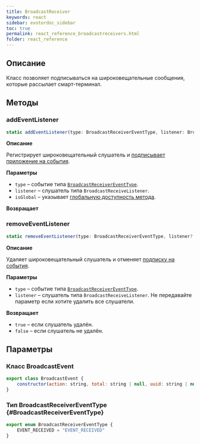 ```yaml
---
title: BroadcastReceiver
keywords: react
sidebar: evotordoc_sidebar
toc: true
permalink: react_reference_broadcastreceivers.html
folder: react_reference
---
```


## Описание

Класс позволяет подписываться на широковещательные сообщения, которые рассылает смарт-терминал.

## Методы

### addEventListener

```js
static addEventListener(type: BroadcastReceiverEventType, listener: BroadcastReceiveListener, isGlobal: boolean = true): void
```

**Описание**

Регистрирует широковещательный слушатель и [подписывает приложение на события](./doc_react_interactiontypes.html#eventsubscription).

**Параметры**

* `type` – событие типа [`BroadcastReceiverEventType`](./react_reference_broadcastreceivers.html#BroadcastReceiverEventType).
* `listener` – слушатель типа `BroadcastReceiveListener`.
* `isGlobal` – указывает [глобальную доступность метода](./doc_react_interactiontypes.html#eventsubscription).

**Возвращает**

### removeEventListener

```js
static removeEventListener(type: BroadcastReceiverEventType, listener?: BroadcastReceiveListener): boolean
```

**Описание**

Удаляет широковещательный слушатель и отменяет [подписку на события](./doc_react_interactiontypes.html#eventsubscription).

**Параметры**

* `type` – событие типа [`BroadcastReceiverEventType`](./react_reference_broadcastreceivers.html#BroadcastReceiverEventType).
* `listener` – слушатель типа `BroadcastReceiveListener`. Не передавайте параметр если хотите удалить все слушатели.

**Возвращает**

* `true` – если слушатель удалён.
* `false` – если слушатель не удалён.

## Параметры

### Класс BroadcastEvent

```js
export class BroadcastEvent {
    constructor(action: string, total: string | null, uuid: string | null) {}
}
```

### Тип BroadcastReceiverEventType {#BroadcastReceiverEventType}

```js
export enum BroadcastReceiverEventType {
    EVENT_RECEIVED = "EVENT_RECEIVED"
}
```
